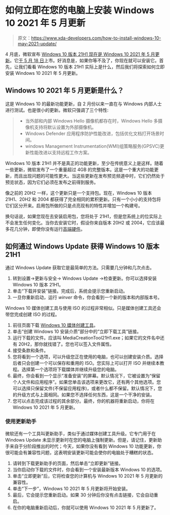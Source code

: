 # 如何立即在您的电脑上安装 Windows 10 2021 年 5 月更新

> 原文：<https://www.xda-developers.com/how-to-install-windows-10-may-2021-update/>

4 月底，微软宣布 [Windows 10 版本 21H1 现在是 Windows 10 2021 年 5 月更新](https://www.xda-developers.com/windows-10-21h1-now-available-release-preview/)。它[于 5 月 18 日](http://xda-developers.com/windows-10-may-2021-update-now-available-for-everyone)上市。好消息是，如果你等不及了，你现在就可以安装它。首先，让我们看看 Windows 10 版本 21H1 实际上是什么，然后我们将探索如何立即安装 Windows 10 2021 年 5 月更新。

## Windows 10 2021 年 5 月更新是什么？

这是 Windows 10 的最新功能更新，自 2 月份以来一直在与 Windows 内部人士进行测试。也是很小的更新。微软只强调了三个特性:

> *   当外部和内部 Windows Hello 摄像机都存在时，Windows Hello 多摄像机支持将默认设置为外部摄像机。
> *   Windows Defender 应用程序防护性能改进，包括优化文档打开场景时间。
> *   windows Management Instrumentation(WMI)组策略服务(GPSVC)更新性能改进以支持远程工作方案。

Windows 10 版本 21H1 并不是真正的功能更新，至少在传统意义上是这样。随着一些更新，微软发布了一个重量超过 4GB 的完整版本。这是一个重大的功能更新，而且出现问题的可能性更大。当这些更新在发布预览频道中时，它们仍然处于预览状态，因为它们必须在发布之前得到服务。

像之前的 20H2 一样，这个更新只是一个支持包。现在，Windows 10 版本 21H1、20H2 和 2004 都获得了完全相同的累积更新。只有一个小小的支持包将它们区分开来。启用包所做的只是点亮现有的特性并增加一个构建号。

换句话说，如果您现在去安装启用包，您将处于 21H1，但是您系统上的位实际上不会发生任何变化。当你去安装它时，假设你来自版本 20H2 或 2004，它应该最多花几分钟，即使你没有运行[高端硬件](https://www.xda-developers.com/best-laptops/)。

## 如何通过 Windows Update 获得 Windows 10 版本 21H1

通过 Windows Update 获取它是最简单的方法。只需要几分钟和几次点击。

1.  转到设置->更新与安全-> Windows Update ->检查更新。你可以选择安装 Windows 10 版本 21H1。
2.  单击“下载并安装”链接。完成后，系统会提示您重新启动。
3.  一旦你重新启动，运行 *winver* 命令，你会看到一个新的版本和内部版本号。

Windows 10 媒体创建工具与使用 ISO 的过程非常相似。只是媒体创建工具还会带您完成创建 ISO 的过程。

1.  前往页面下载 [Windows 10 媒体创建工具](https://www.microsoft.com/en-us/software-download/windows10)。
2.  单击“创建 Windows 10 安装介质”部分中的“立即下载工具”链接。
3.  运行下载的文件。应该叫 MediaCreationTool21H1.exe；如果它的文件名中还有 20H2，那你就找错了。您也可以签入文件属性。
4.  接受条款和条件。
5.  您将看到一个选项，可以升级您正在使用的电脑，也可以创建安装介质。选择后者只会创建一个可以保存和重用的 ISO。您实际上可以打开 ISO 并继续本教程。选择第一个选项将下载媒体并继续升级您的电脑。
6.  最终，你会看到一个显示“准备安装”的屏幕。默认情况下，它被设置为“保留个人文件和应用程序”。如果您单击该选项来更改它，还有两个其他选项。您可以选择只保留文件(不保留应用程序)，或者什么都不保留。默认情况下，您的升级方式与上面相同。如果您不选择任何东西，这是一个干净的安装。
7.  您可以点击完成该过程的其余部分。最终，你的机器将重新启动，你将在 Windows 10 2021 年 5 月更新。

### 使用更新助手

微软还有一个工具叫更新助手，类似于通过媒体创建工具升级。它专门用于在 Windows Update 未显示更新时在您的电脑上强制更新。但是，请记住，更新助手来自于分阶段推出的时代；今天，如果你没有看到 Windows 10 功能更新，你很可能会有兼容性问题，这表明安装更新可能会使你的电脑处于糟糕的状态。

1.  请转到下载更新助手的页面，然后单击“立即更新”链接。
2.  当你启动你下载的文件时，你会看到一个安装最新版本 Windows 10 的选项。
3.  单击“立即更新”后，它将检查您的计算机与 Windows 10 2021 年 5 月更新的兼容性。
4.  单击“下一步”，Windows 10 2021 年 5 月更新将开始安装。
5.  最后，它会提示您重新启动。如果 30 分钟后你没有点击链接，它会自动重启。
6.  在你的电脑重新启动后，你就可以使用 Windows 10 2021 年 5 月更新了。